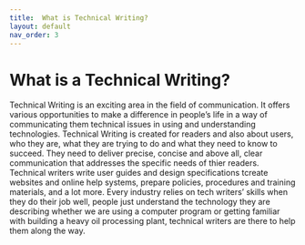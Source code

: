 ```yaml
---
title:  What is Technical Writing?
layout: default
nav_order: 3
---
```


# What is a Technical Writing?
Technical Writing is an exciting area in the field of communication. It offers various opportunities to make a difference in people’s life in a way of communicating them technical issues in using and understanding technologies. Technical Writing is created for readers and also about users, who they are, what they are trying to do and what they need to know to succeed. They need to deliver precise, concise and above all, clear communication that addresses the specific needs of thier readers. Technical writers write user guides and design specifications tcreate websites and online help systems, prepare policies, procedures and training materials, and a lot more.
Every industry relies on tech writers’ skills when they do their job well,  people just understand the technology they are describing whether we are using a computer program or getting familiar with building a heavy oil processing plant,  technical writers are there to help them along the way.

